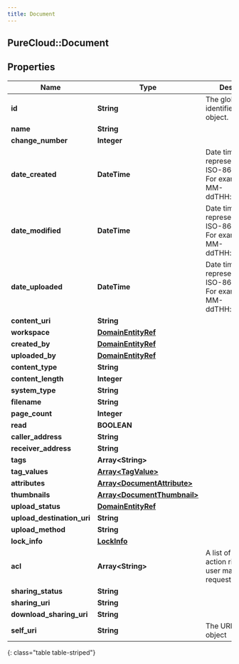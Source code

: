 ```yaml
---
title: Document
---
```

## PureCloud::Document

## Properties

|Name | Type | Description | Notes|
|------------ | ------------- | ------------- | -------------|
| **id** | **String** | The globally unique identifier for the object. | [optional] |
| **name** | **String** |  | [optional] |
| **change_number** | **Integer** |  | [optional] |
| **date_created** | **DateTime** | Date time is represented as an ISO-8601 string. For example: yyyy-MM-ddTHH:mm:ss.SSSZ | [optional] |
| **date_modified** | **DateTime** | Date time is represented as an ISO-8601 string. For example: yyyy-MM-ddTHH:mm:ss.SSSZ | [optional] |
| **date_uploaded** | **DateTime** | Date time is represented as an ISO-8601 string. For example: yyyy-MM-ddTHH:mm:ss.SSSZ | [optional] |
| **content_uri** | **String** |  | [optional] |
| **workspace** | [**DomainEntityRef**](DomainEntityRef.html) |  | [optional] |
| **created_by** | [**DomainEntityRef**](DomainEntityRef.html) |  | [optional] |
| **uploaded_by** | [**DomainEntityRef**](DomainEntityRef.html) |  | [optional] |
| **content_type** | **String** |  | [optional] |
| **content_length** | **Integer** |  | [optional] |
| **system_type** | **String** |  | [optional] |
| **filename** | **String** |  | [optional] |
| **page_count** | **Integer** |  | [optional] |
| **read** | **BOOLEAN** |  | [optional] |
| **caller_address** | **String** |  | [optional] |
| **receiver_address** | **String** |  | [optional] |
| **tags** | **Array&lt;String&gt;** |  | [optional] |
| **tag_values** | [**Array&lt;TagValue&gt;**](TagValue.html) |  | [optional] |
| **attributes** | [**Array&lt;DocumentAttribute&gt;**](DocumentAttribute.html) |  | [optional] |
| **thumbnails** | [**Array&lt;DocumentThumbnail&gt;**](DocumentThumbnail.html) |  | [optional] |
| **upload_status** | [**DomainEntityRef**](DomainEntityRef.html) |  | [optional] |
| **upload_destination_uri** | **String** |  | [optional] |
| **upload_method** | **String** |  | [optional] |
| **lock_info** | [**LockInfo**](LockInfo.html) |  | [optional] |
| **acl** | **Array&lt;String&gt;** | A list of permitted action rights for the user making the request | [optional] |
| **sharing_status** | **String** |  | [optional] |
| **sharing_uri** | **String** |  | [optional] |
| **download_sharing_uri** | **String** |  | [optional] |
| **self_uri** | **String** | The URI for this object | [optional] |
{: class="table table-striped"}


